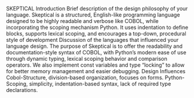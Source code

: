 SKEPTICAL
Introduction
Brief description of the design philosophy of your language.
Skeptical is a structured, English-like programming language designed to be highly readable and verbose like COBOL, while incorporating the scoping mechanism Python. It uses indentation to define blocks, supports lexical scoping, and encourages a top-down, procedural style of development
Discussion of the languages that influenced your language design.
The purpose of Skeptical is to offer the readability and documentation-style syntax of COBOL, with Python’s modern ease of use through dynamic typing, lexical scoping behavior and comparison operators. We also implement const variables and type “locking” to allow for better memory management and easier debugging.
Design Influences
Cobol-Structure, division-based organization, focuses on forms.
Python- Scoping, simplicity, indentation-based syntax, lack of required type declarations.

  


